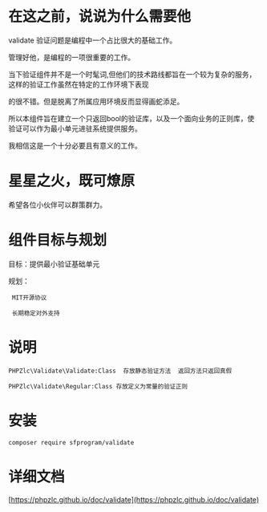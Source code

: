 
# 在这之前，说说为什么需要他
   
  validate 验证问题是编程中一个占比很大的基础工作。 
  
  管理好他，是编程的一项很重要的工作。
  
  当下验证组件并不是一个时髦词,但他们的技术路线都旨在一个较为复杂的服务，这样的验证工作虽然在特定的工作环境下表现
  
  的很不错。但是脱离了所属应用环境反而显得画蛇添足。
  
  所以本组件旨在建立一个只返回bool的验证库，以及一个面向业务的正则库，使验证可以作为最小单元进驻系统提供服务。
  
  我相信这是一个十分必要且有意义的工作。
  
# 星星之火，既可燎原
    
  希望各位小伙伴可以群策群力。

# 组件目标与规划

  目标：提供最小验证基础单元
  
  规划：
        
     MIT开源协议
     
     长期稳定对外支持
 

# 说明

    PHPZlc\Validate\Validate:Class  存放静态验证方法  返回方法只返回真假
  
    PHPZlc\Validate\Regular:Class 存放定义为常量的验证正则  

# 安装

    composer require sfprogram/validate 
    
# 详细文档
   
   [https://phpzlc.github.io/doc/validate](https://phpzlc.github.io/doc/validate)
